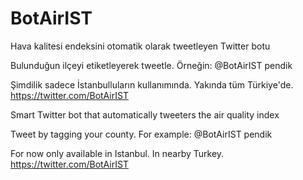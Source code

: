 # BotAirIST
Hava kalitesi endeksini otomatik olarak tweetleyen Twitter botu

Bulunduğun ilçeyi etiketleyerek tweetle. Örneğin: @BotAirIST pendik

Şimdilik sadece İstanbulluların kullanımında. Yakında tüm Türkiye'de.
https://twitter.com/BotAirIST


Smart Twitter bot that automatically tweeters the air quality index

Tweet by tagging your county. For example: @BotAirIST pendik

For now only available in Istanbul. In nearby Turkey.
https://twitter.com/BotAirIST
